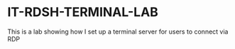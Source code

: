 # IT-RDSH-TERMINAL-LAB
This is a lab showing how I set up a terminal server for users to connect via RDP
